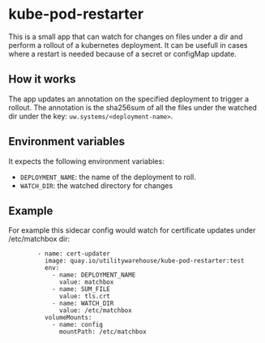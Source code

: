 # kube-pod-restarter

This is a small app that can watch for changes on files under a dir and perform
a rollout of a kubernetes deployment. It can be usefull in cases where a restart
is needed because of a secret or configMap update.

## How it works

The app updates an annotation on the specified deployment to trigger a rollout.
The annotation is the sha256sum of all the files under the watched dir under
the key: `uw.systems/<deployment-name>`.

## Environment variables
It expects the following environment variables:
- `DEPLOYMENT_NAME`: the name of the deployment to roll.
- `WATCH_DIR`: the watched directory for changes

## Example

For example this sidecar config would watch for certificate updates under
/etc/matchbox dir:

```
        - name: cert-updater
          image: quay.io/utilitywarehouse/kube-pod-restarter:test
          env:
            - name: DEPLOYMENT_NAME
              value: matchbox
            - name: SUM_FILE
              value: tls.crt
            - name: WATCH_DIR
              value: /etc/matchbox
          volumeMounts:
            - name: config
              mountPath: /etc/matchbox
```
